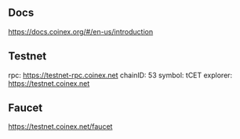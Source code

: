 ## Docs
https://docs.coinex.org/#/en-us/introduction

## Testnet
rpc: https://testnet-rpc.coinex.net
chainID: 53
symbol: tCET
explorer: https://testnet.coinex.net

## Faucet
https://testnet.coinex.net/faucet
